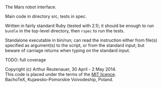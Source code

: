 The Mars robot interface.

Main code in directory src, tests in spec.

Written in fairly standard Ruby (tested with 2.1); it should be enough to run
`bundle` in the top-level directory, then `rspec` to run the tests.

Standalone executable in bin/run; can read the instruction either from file(s)
specified as argument(s) to the script, or from the standard input; but beware
of carriage returns when typing on the standard input.

TODO: full coverage

Copyright (c) Arthur Reutenauer, 30 April - 2 May 2014.<br />
This code is placed under the terms of the [MIT licence](http://opensource.org/licenses/MIT).<br />
BachoTeX, Kujawsko-Pomorskie Voivodeship, Poland.
